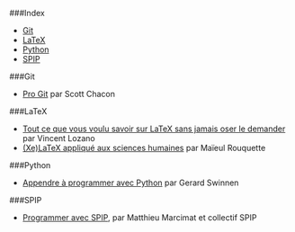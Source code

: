 ###Index
* [Git](#git)
* [LaTeX](#latex)
* [Python](#python)
* [SPIP](#spip)

###Git

* [Pro Git](http://www.git-scm.com/book/fr) par Scott Chacon

###LaTeX

* [Tout ce que vous voulu savoir sur LaTeX sans jamais oser le demander](http://framabook.org/5-tout-ce-que-vous-avez-toujours-voulu-savoir-sur-latex-sans-jamais-oser-le-demander/) par Vincent Lozano
* [(Xe)LaTeX appliqué aux sciences humaines](http://geekographie.maieul.net/95) par Maïeul Rouquette

###Python

* [Appendre à programmer avec Python](http://inforef.be/swi/python.htm) par Gerard Swinnen

###SPIP
* [Programmer avec SPIP](http://programmer.spip.net/), par Matthieu Marcimat et collectif SPIP


